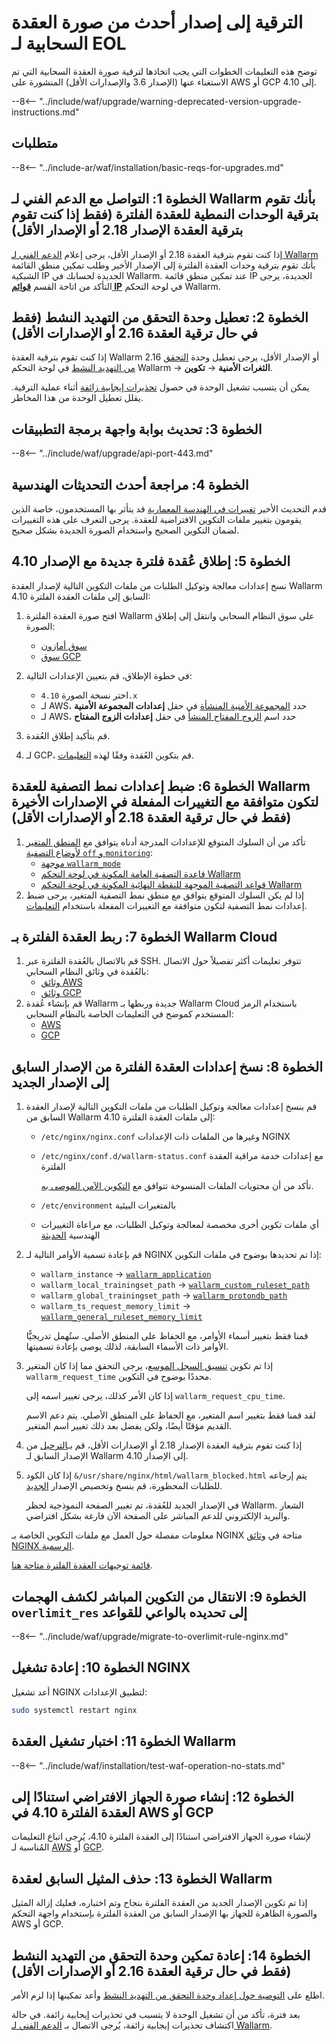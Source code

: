 [wallarm-status-instr]:             ../../admin-en/configure-statistics-service.md
[memory-instr]:                     ../../admin-en/configuration-guides/allocate-memory-for-waf-node.md
[waf-directives-instr]:             ../../admin-en/configure-parameters-en.md
[ptrav-attack-docs]:                ../../attacks-vulns-list.md#path-traversal
[attacks-in-ui-image]:           ../../images/admin-guides/test-attacks-quickstart.png
[nginx-process-time-limit-docs]:    ../../admin-en/configure-parameters-en.md#wallarm_process_time_limit
[nginx-process-time-limit-block-docs]:  ../../admin-en/configure-parameters-en.md#wallarm_process_time_limit_block
[overlimit-res-rule-docs]:           ../../user-guides/rules/configure-overlimit-res-detection.md
[graylist-docs]:                     ../../user-guides/ip-lists/overview.md
[waf-mode-instr]:                   ../../admin-en/configure-wallarm-mode.md

# الترقية إلى إصدار أحدث من صورة العقدة السحابية لـ EOL

توضح هذه التعليمات الخطوات التي يجب اتخاذها لترقية صورة العقدة السحابية التي تم الاستغناء عنها (الإصدار 3.6 والإصدارات الأقل) المنشورة على AWS أو GCP إلى 4.10.

--8<-- "../include/waf/upgrade/warning-deprecated-version-upgrade-instructions.md"

## متطلبات

--8<-- "../include-ar/waf/installation/basic-reqs-for-upgrades.md"

## الخطوة 1: التواصل مع الدعم الفني لـ Wallarm بأنك تقوم بترقية الوحدات النمطية للعقدة الفلترة (فقط إذا كنت تقوم بترقية العقدة الإصدار 2.18 أو الإصدار الأقل)

إذا كنت تقوم بترقية العقدة 2.18 أو الإصدار الأقل، يرجى إعلام [الدعم الفني لـ Wallarm](mailto:support@wallarm.com) بأنك تقوم بترقية وحدات العقدة الفلترة إلى الإصدار الأخير وطلب تمكين منطق القائمة الشبكية IP الجديدة لحسابك في Wallarm. عند تمكين منطق قائمة IP الجديدة، يرجى التأكد من اتاحة القسم [**قوائم IP**](../../user-guides/ip-lists/overview.md) في لوحة التحكم Wallarm.

## الخطوة 2: تعطيل وحدة التحقق من التهديد النشط (فقط في حال ترقية العقدة 2.16 أو الإصدارات الأقل)

إذا كنت تقوم بترقية العقدة Wallarm 2.16 أو الإصدار الأقل، يرجى تعطيل وحدة [التحقق من التهديد النشط](../../about-wallarm/detecting-vulnerabilities.md#active-threat-verification) في لوحة التحكم Wallarm → **الثغرات الأمنية** → **تكوين**.

يمكن أن يتسبب تشغيل الوحدة في حصول [تحذيرات إيجابية زائفة](../../about-wallarm/protecting-against-attacks.md#false-positives) أثناء عملية الترقية. يقلل تعطيل الوحدة من هذا المخاطر.

## الخطوة 3: تحديث بوابة واجهة برمجة التطبيقات

--8<-- "../include/waf/upgrade/api-port-443.md"

## الخطوة 4: مراجعة أحدث التحديثات الهندسية

قدم التحديث الأخير [تغييرات في الهندسة المعمارية](what-is-new.md#optimized-cloud-images) قد يتأثر بها المستخدمون، خاصة الذين يقومون بتغيير ملفات التكوين الافتراضية للعقدة. يرجى التعرف على هذه التغييرات لضمان التكوين الصحيح واستخدام الصورة الجديدة بشكل صحيح.

## الخطوة 5: إطلاق عُقدة فلترة جديدة مع الإصدار 4.10

نسخ إعدادات معالجة وتوكيل الطلبات من ملفات التكوين التالية لإصدار العقدة Wallarm السابق إلى ملفات العقدة الفلترة 4.10:

1. افتح صورة العقدة الفلترة Wallarm على سوق النظام السحابي وانتقل إلى إطلاق الصورة:
      * [سوق أمازون](https://aws.amazon.com/marketplace/pp/B073VRFXSD)
      * [سوق GCP](https://console.cloud.google.com/marketplace/details/wallarm-node-195710/wallarm-node)
2. في خطوة الإطلاق، قم بتعيين الإعدادات التالية:

      * اختر نسخة الصورة `4.10.x`
      * لـ AWS، حدد [المجموعة الأمنية المنشأة](../../installation/cloud-platforms/aws/ami.md#2-create-a-security-group) في حقل **إعدادات المجموعة الأمنية**
      * لـ AWS، حدد اسم [الزوج المفتاح المنشأ](../../installation/cloud-platforms/aws/ami.md#1-create-a-pair-of-ssh-keys) في حقل **إعدادات الزوج المفتاح**
3. قم بتأكيد إطلاق العُقدة.
4. لـ GCP، قم بتكوين العُقدة وفقًا لهذه [التعليمات](../../installation/cloud-platforms/gcp/machine-image.md#2-configure-the-filtering-node-instance).

## الخطوة 6: ضبط إعدادات نمط التصفية للعقدة Wallarm لتكون متوافقة مع التغييرات المفعلة في الإصدارات الأخيرة (فقط في حال ترقية العقدة 2.18 أو الإصدارات الأقل)

1. تأكد من أن السلوك المتوقع للإعدادات المدرجة أدناه يتوافق مع [المنطق المتغير لأوضاع التصفية `off` و `monitoring`](what-is-new.md#filtration-modes):
      * [موجهة `wallarm_mode`](../../admin-en/configure-parameters-en.md#wallarm_mode)
      * [قاعدة التصفية العامة المكونة في لوحة التحكم Wallarm](../../admin-en/configure-wallarm-mode.md#setting-up-the-general-filtration-rule-in-wallarm-console)
      * [قواعد التصفية الموجهة للنقطة النهائية المكونة في لوحة التحكم Wallarm](../../admin-en/configure-wallarm-mode.md#setting-up-endpoint-targeted-filtration-rules-in-wallarm-console)
2. إذا لم يكن السلوك المتوقع يتوافق مع منطق نمط التصفية المتغير، يرجى ضبط إعدادات نمط التصفية لتكون متوافقة مع التغييرات المفعلة باستخدام [التعليمات](../../admin-en/configure-wallarm-mode.md).

## الخطوة 7: ربط العقدة الفلترة بـ Wallarm Cloud

1. قم بالاتصال بالعُقدة الفلترة عبر SSH. تتوفر تعليمات أكثر تفصيلاً حول الاتصال بالعُقدة في وثائق النظام السحابي:
      * [وثائق AWS](https://docs.aws.amazon.com/AWSEC2/latest/UserGuide/AccessingInstances.html)
      * [وثائق GCP](https://cloud.google.com/compute/docs/instances/connecting-to-instance)
2. قم بإنشاء عُقدة Wallarm جديدة وربطها بـ Wallarm Cloud باستخدام الرمز المستخدم كموضح في التعليمات الخاصة بالنظام السحابي:
      * [AWS](../../installation/cloud-platforms/aws/ami.md#5-connect-the-filtering-node-to-the-wallarm-cloud)
      * [GCP](../../installation/cloud-platforms/gcp/machine-image.md#4-connect-the-filtering-node-to-the-wallarm-cloud)

## الخطوة 8: نسخ إعدادات العقدة الفلترة من الإصدار السابق إلى الإصدار الجديد

1. قم بنسخ إعدادات معالجة وتوكيل الطلبات من ملفات التكوين التالية لإصدار العقدة السابق من Wallarm إلى ملفات العقدة الفلترة 4.10:
      * `/etc/nginx/nginx.conf` وغيرها من الملفات ذات الإعدادات NGINX
      * `/etc/nginx/conf.d/wallarm-status.conf` مع إعدادات خدمة مراقبة العقدة الفلترة

        تأكد من أن محتويات الملفات المنسوخة تتوافق مع [التكوين الآمن الموصى به](../../admin-en/configure-statistics-service.md#configuring-the-statistics-service).

      * `/etc/environment` بالمتغيرات البيئية
      * أي ملفات تكوين أخرى مخصصة لمعالجة وتوكيل الطلبات، مع مراعاة التغييرات الهندسية [الحديثة](what-is-new.md#optimized-cloud-images)
1. قم بإعادة تسمية الأوامر التالية لـ NGINX إذا تم تحديدها بوضوح في ملفات التكوين:

    * `wallarm_instance` → [`wallarm_application`](../../admin-en/configure-parameters-en.md#wallarm_application)
    * `wallarm_local_trainingset_path` → [`wallarm_custom_ruleset_path`](../../admin-en/configure-parameters-en.md#wallarm_custom_ruleset_path)
    * `wallarm_global_trainingset_path` → [`wallarm_protondb_path`](../../admin-en/configure-parameters-en.md#wallarm_protondb_path)
    * `wallarm_ts_request_memory_limit` → [`wallarm_general_ruleset_memory_limit`](../../admin-en/configure-parameters-en.md#wallarm_general_ruleset_memory_limit)

    قمنا فقط بتغيير أسماء الأوامر، مع الحفاظ على المنطق الأصلي. ستُهمل تدريجيًّا الأوامر ذات الأسماء السابقة، لذلك يوصى بإعادة تسميتها.

1. إذا تم تكوين [تنسيق السجل الموسع](../../admin-en/configure-logging.md#filter-node-variables)، يرجى التحقق مما إذا كان المتغير `wallarm_request_time` محددًا بوضوح في التكوين.

      إذا كان الأمر كذلك، يرجى تغيير اسمه إلى `wallarm_request_cpu_time`.

      لقد قمنا فقط بتغيير اسم المتغير، مع الحفاظ على المنطق الأصلي. يتم دعم الاسم القديم مؤقتًا أيضًا، ولكن يفضل بعد ذلك تغيير اسم المتغير.
1. إذا كنت تقوم بترقية العقدة الإصدار 2.18 أو الإصدارات الأقل، قم بـ[الترحيل](../migrate-ip-lists-to-node-3.md) من الإصدار السابق لـ Wallarm إلى الإصدار 4.10.
1. إذا كان الكود `&/usr/share/nginx/html/wallarm_blocked.html` يتم إرجاعه للطلبات المحظورة، قم بنسخ وتخصيص الإصدار [الجديد](../../admin-en/configuration-guides/configure-block-page-and-code.md#customizing-sample-blocking-page).

      في الإصدار الجديد للعُقدة، تم تغيير الصفحة النموذجية لحظر Wallarm. الشعار والبريد الإلكتروني للدعم المباشر على الصفحة الآن فارغة بشكل افتراضي.

معلومات مفصلة حول العمل مع ملفات التكوين الخاصة بـ NGINX متاحة في [وثائق NGINX الرسمية](https://nginx.org/docs/beginners_guide.html).

[قائمة توجيهات العقدة الفلترة متاحة هنا](../../admin-en/configure-parameters-en.md).

## الخطوة 9: الانتقال من التكوين المباشر لكشف الهجمات `overlimit_res` إلى تحديده بالواعي للقواعد

--8<-- "../include/waf/upgrade/migrate-to-overlimit-rule-nginx.md"

## الخطوة 10: إعادة تشغيل NGINX

أعد تشغيل NGINX لتطبيق الإعدادات:

```bash
sudo systemctl restart nginx
```

## الخطوة 11: اختبار تشغيل العقدة Wallarm

--8<-- "../include/waf/installation/test-waf-operation-no-stats.md"

## الخطوة 12: إنشاء صورة الجهاز الافتراضي استنادًا إلى العقدة الفلترة 4.10 في AWS أو GCP

لإنشاء صورة الجهاز الافتراضي استنادًا إلى العقدة الفلترة 4.10، يُرجى اتباع التعليمات المُناسبة لـ [AWS](../../admin-en/installation-guides/amazon-cloud/create-image.md) أو [GCP](../../admin-en/installation-guides/google-cloud/create-image.md).

## الخطوة 13: حذف المثيل السابق لعقدة Wallarm

إذا تم تكوين الإصدار الجديد من العقدة الفلترة بنجاح وتم اختباره، فعليك إزالة المثيل والصورة الظاهرة للجهاز بها الإصدار السابق من العقدة الفلترة بإستخدام واجهة التحكم AWS أو GCP.

## الخطوة 14: إعادة تمكين وحدة التحقق من التهديد النشط (فقط في حال ترقية العقدة 2.16 أو الإصدارات الأقل)

اطلع على [التوصية حول إعداد وحدة التحقق من التهديد النشط](../../vulnerability-detection/active-threat-verification/running-test-on-staging.md) وأعد تمكينها إذا لزم الأمر.

بعد فترة، تأكد من أن تشغيل الوحدة لا يتسبب في تحذيرات إيجابية زائفة. في حالة اكتشاف تحذيرات إيجابية زائفة، يُرجى الاتصال بـ [الدعم الفني لـ Wallarm](mailto:support@wallarm.com).